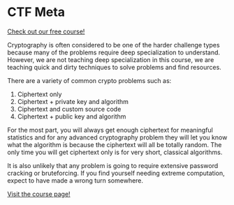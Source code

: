 # CTF Meta 

[Check out our free course!](https://academy.hoppersroppers.org/mod/page/view.php?id=607)

Cryptography is often considered to be one of the harder challenge types because many of the problems require deep specialization to understand. However, we are not teaching deep specialization in this course, we are teaching quick and dirty techniques to solve problems and find resources.

There are a variety of common crypto problems such as:

1. Ciphertext only
2. Ciphertext + private key and algorithm
3. Ciphertext and custom source code
4. Ciphertext + public key and algorithm

For the most part, you will always get enough ciphertext for meaningful statistics and for any advanced cryptography problem they will let you know what the algorithm is because the ciphertext will all be totally random. The only time you will get ciphertext only is for very short, classical algorithms.

It is also unlikely that any problem is going to require extensive password cracking or bruteforcing. If you find yourself needing extreme computation, expect to have made a wrong turn somewhere.



[Visit the course page!](https://academy.hoppersroppers.org/mod/page/view.php?id=607) 
